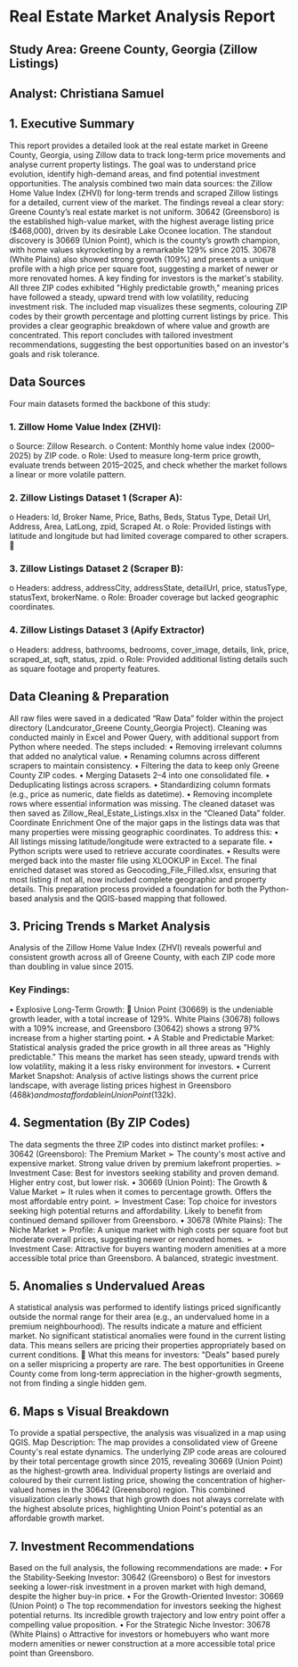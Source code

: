 # Real Estate Market Analysis Report
## Study Area: Greene County, Georgia (Zillow Listings) 
## Analyst: Christiana Samuel

## 1. Executive Summary
This report provides a detailed look at the real estate market in Greene County, Georgia, using Zillow data to track long-term price movements and analyse current property listings. The goal was to understand price
evolution, identify high-demand areas, and find potential investment opportunities. The analysis combined two main data sources: the Zillow Home Value Index (ZHVI) for long-term trends and scraped Zillow
listings for a detailed, current view of the market.
The findings reveal a clear story: Greene County’s real estate market is not uniform. 30642 (Greensboro) is the established high-value market, with the highest average listing price ($468,000), driven by its desirable Lake Oconee location. The standout discovery is 30669 (Union Point), which is the county’s growth
champion, with home values skyrocketing by a remarkable 129% since 2015. 30678 (White Plains) also
showed strong growth (109%) and presents a unique profile with a high price per square foot, suggesting a market of newer or more renovated homes.
A key finding for investors is the market's stability. All three ZIP codes exhibited "Highly predictable growth," meaning prices have followed a steady, upward trend with low volatility, reducing investment risk. The included map visualizes these segments, colouring ZIP codes by their growth percentage and plotting current listings by price. This provides a clear geographic breakdown of where value and growth are
concentrated.
This report concludes with tailored investment recommendations, suggesting the best opportunities based on an investor's goals and risk tolerance.

## Data Sources
Four main datasets formed the backbone of this study:
### 1. Zillow Home Value Index (ZHVI):
o Source: Zillow Research.
o Content: Monthly home value index (2000–2025) by ZIP code.
o Role: Used to measure long-term price growth, evaluate trends between 2015–2025, and check whether the market follows a linear or more volatile pattern.
### 2. Zillow Listings Dataset 1 (Scraper A):
o Headers: Id, Broker Name, Price, Baths, Beds, Status Type, Detail Url, Address, Area, LatLong, zpid, Scraped At.
o Role: Provided listings with latitude and longitude but had limited coverage compared to other scrapers.
 
### 3. Zillow Listings Dataset 2 (Scraper B):
o Headers: address, addressCity, addressState, detailUrl, price, statusType, statusText, brokerName.
o Role: Broader coverage but lacked geographic coordinates.
### 4. Zillow Listings Dataset 3 (Apify Extractor)
o Headers: address, bathrooms, bedrooms, cover_image, details, link, price, scraped_at, sqft, status, zpid.
o Role: Provided additional listing details such as square footage and property features.

## Data Cleaning & Preparation
All raw files were saved in a dedicated “Raw Data” folder within the project directory (Landcurator_Greene County_Georgia Project). Cleaning was conducted mainly in Excel and Power Query, with additional
support from Python where needed. The steps included:
• Removing irrelevant columns that added no analytical value.
• Renaming columns across different scrapers to maintain consistency.
• Filtering the data to keep only Greene County ZIP codes.
• Merging Datasets 2–4 into one consolidated file.
• Deduplicating listings across scrapers.
• Standardizing column formats (e.g., price as numeric, date fields as datetime).
• Removing incomplete rows where essential information was missing.
The cleaned dataset was then saved as Zillow_Real_Estate_Listings.xlsx in the “Cleaned Data” folder.
Coordinate Enrichment
One of the major gaps in the listings data was that many properties were missing geographic coordinates. To address this:
• All listings missing latitude/longitude were extracted to a separate file.
• Python scripts were used to retrieve accurate coordinates.
• Results were merged back into the master file using XLOOKUP in Excel.
The final enriched dataset was stored as Geocoding_File_Filled.xlsx, ensuring that most listing if not all, now included complete geographic and property details. This preparation process provided a foundation for both the Python-based analysis and the QGIS-based mapping that followed.
 
## 3. Pricing Trends s Market Analysis
Analysis of the Zillow Home Value Index (ZHVI) reveals powerful and consistent growth across all of Greene County, with each ZIP code more than doubling in value since 2015.
### Key Findings:
• Explosive Long-Term Growth:

Union Point (30669) is the undeniable growth leader, with a total increase of 129%. White Plains (30678) follows with a 109% increase, and Greensboro (30642) shows a strong 97% increase from a higher starting point.
• A Stable and Predictable Market:
Statistical analysis graded the price growth in all three areas as "Highly predictable." This means the market has seen steady, upward trends with low volatility, making it a less risky environment for investors.
• Current Market Snapshot:
Analysis of active listings shows the current price landscape, with average listing prices highest in Greensboro ($468k) and most affordable in Union Point ($132k).
 
## 4. Segmentation (By ZIP Codes)
The data segments the three ZIP codes into distinct market profiles:
• 30642 (Greensboro): The Premium Market
➢ The county's most active and expensive market. Strong value driven by premium lakefront properties.
➢ Investment Case: Best for investors seeking stability and proven demand. Higher entry cost, but lower risk.
• 30669 (Union Point): The Growth & Value Market
➢ It rules when it comes to percentage growth. Offers the most affordable entry point.
➢ Investment Case: Top choice for investors seeking high potential returns and affordability. Likely to benefit from continued demand spillover from Greensboro.
• 30678 (White Plains): The Niche Market
➢ Profile: A unique market with high costs per square foot but moderate overall prices, suggesting newer or renovated homes.
➢ Investment Case: Attractive for buyers wanting modern amenities at a more accessible total price than Greensboro. A balanced, strategic investment.
 
## 5. Anomalies s Undervalued Areas
A statistical analysis was performed to identify listings priced significantly outside the normal range for their area (e.g., an undervalued home in a premium neighbourhood). The results indicate a mature and efficient market. No significant statistical anomalies were found in the current listing data. This means sellers are
pricing their properties appropriately based on current conditions.

What this means for investors: "Deals" based purely on a seller mispricing a property are rare. The best opportunities in Greene County come from long-term appreciation in the higher-growth segments, not from finding a single hidden gem.
 
## 6. Maps s Visual Breakdown
To provide a spatial perspective, the analysis was visualized in a map using QGIS.
Map Description:
The map provides a consolidated view of Greene County's real estate dynamics. The underlying ZIP code areas are coloured by their total percentage growth since 2015, revealing 30669 (Union Point) as the
highest-growth area. Individual property listings are overlaid and coloured by their current listing price, showing the concentration of higher-valued homes in the 30642 (Greensboro) region. This combined
visualization clearly shows that high growth does not always correlate with the highest absolute prices, highlighting Union Point's potential as an affordable growth market.
 
## 7. Investment Recommendations
Based on the full analysis, the following recommendations are made:
• For the Stability-Seeking Investor: 30642 (Greensboro)
o Best for investors seeking a lower-risk investment in a proven market with high demand, despite the higher buy-in price.
• For the Growth-Oriented Investor: 30669 (Union Point)
o The top recommendation for investors seeking the highest potential returns. Its incredible growth trajectory and low entry point offer a compelling value proposition.
• For the Strategic Niche Investor: 30678 (White Plains)
o Attractive for investors or homebuyers who want more modern amenities or newer construction at a more accessible total price point than Greensboro.
